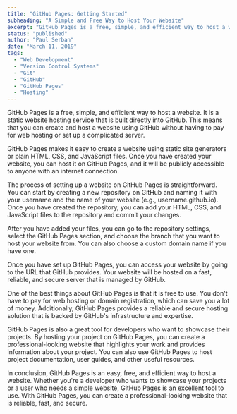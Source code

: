```yaml
---
title: "GitHub Pages: Getting Started"
subheading: "A Simple and Free Way to Host Your Website"
excerpt: "GitHub Pages is a free, simple, and efficient way to host a website. It is a static website hosting service that is built directly into GitHub. This means that you can create and host a website using GitHub without having to pay for web hosting or set up a complicated server."
status: "published"
author: "Paul Serban"
date: "March 11, 2019"
tags:
  - "Web Development"
  - "Version Control Systems"
  - "Git"
  - "GitHub"
  - "GitHub Pages"
  - "Hosting"
---
```


GitHub Pages is a free, simple, and efficient way to host a website. It is a static website hosting service that is built directly into GitHub. This means that you can create and host a website using GitHub without having to pay for web hosting or set up a complicated server.

GitHub Pages makes it easy to create a website using static site generators or plain HTML, CSS, and JavaScript files. Once you have created your website, you can host it on GitHub Pages, and it will be publicly accessible to anyone with an internet connection.

The process of setting up a website on GitHub Pages is straightforward. You can start by creating a new repository on GitHub and naming it with your username and the name of your website (e.g., username.github.io). Once you have created the repository, you can add your HTML, CSS, and JavaScript files to the repository and commit your changes.

After you have added your files, you can go to the repository settings, select the GitHub Pages section, and choose the branch that you want to host your website from. You can also choose a custom domain name if you have one.

Once you have set up GitHub Pages, you can access your website by going to the URL that GitHub provides. Your website will be hosted on a fast, reliable, and secure server that is managed by GitHub.

One of the best things about GitHub Pages is that it is free to use. You don't have to pay for web hosting or domain registration, which can save you a lot of money. Additionally, GitHub Pages provides a reliable and secure hosting solution that is backed by GitHub's infrastructure and expertise.

GitHub Pages is also a great tool for developers who want to showcase their projects. By hosting your project on GitHub Pages, you can create a professional-looking website that highlights your work and provides information about your project. You can also use GitHub Pages to host project documentation, user guides, and other useful resources.

In conclusion, GitHub Pages is an easy, free, and efficient way to host a website. Whether you're a developer who wants to showcase your projects or a user who needs a simple website, GitHub Pages is an excellent tool to use. With GitHub Pages, you can create a professional-looking website that is reliable, fast, and secure.
